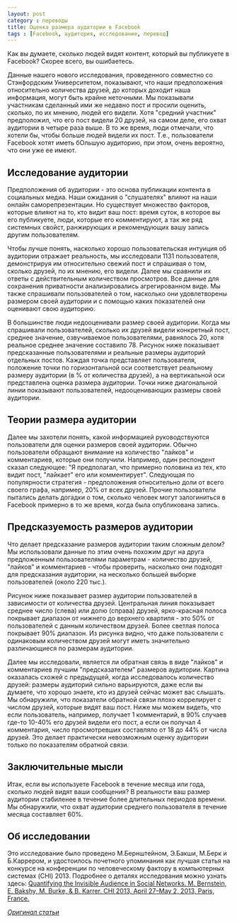 ```yaml
---
layout: post
category : переводы
title: Оценка размера аудитории в Facebook
tags : [Facebook, аудитория, исследование, перевод]
---
```


Как вы думаете, сколько людей видят контент, который вы публикуете в Facebook? Скорее всего, вы ошибаетесь.

Данные нашего нового исследования, проведенного совместно со Стэнфордским Университетом, показывают, что наши 
предположения относительно количества друзей, до которых доходит наша информация, могут быть крайне неточными. 
Мы показывали участникам сделанный ими же недавно пост и просили оценить, сколько, по их мнению, людей его видели. 
Хотя "средний участник" предположил, что его пост видели 20 друзей, на самом деле, его охват аудитории в четыре 
раза выше. В то же время, люди отмечали, что хотели бы, чтобы больше людей видели их пост. Т.е., пользователи 
Facebook хотят иметь бОльшую аудиторию, при этом, очень вероятно, что они уже ее имеют.

<!--break-->
 
## Исследование аудитории

Предположения об аудитории - это основа публикации контента в социальных медиа. Наши ожидания о "слушателях" влияют 
на наши онлайн саморепрезентации. Но существует множество факторов, которые влияют на то, кто видит ваш пост: 
время суток, в которое вы его публикуете, люди, которые его комментируют, а так же ряд системных свойст, 
ранжирующих и рекомендующих вашу запись другим пользователям.

Чтобы лучше понять, насколько хорошо пользовательская интуиция об аудитории отражает реальность, мы исследовали 1131 
пользователя, демонстрируя им относительно свежий пост и спрашивая о том, сколько друзей, по их мнению, его видели. 
Далее мы сравнили их ответы с действительным количеством просмотров. Все данные для сохранения приватности 
анализировались агрегированном виде. Мы также спрашивали пользователей о том, насколько они удовлетворены размером 
своей аудитории и с помощью каких показателей они оценивают свою аудиторию.

В большинстве люди недооценивали размер своей аудитории. Когда мы спрашивали пользователей, сколько их друзей видели 
конкретный пост, среднее значение, озвучиваемое пользователями, равнялось 20, хотя реальное среднее значение 
составило 78. Рисунок ниже показывает предсказанные пользователями и реальные размеры аудиторий отдельных постов. 
Каждая точка представляет пользователя, положение точки по горизонтальной оси соответствует реальному размеру 
аудитории (в % от количества друзей), а на вертикальной оси представлена оценка размера аудитории. Точки ниже 
диагональной линии показывают пользователей, недооценивающих размеры своей аудитории.

## Теории размера аудитории

Далее мы захотели понять, какой информацией руководствуются пользователи для оценки размеров своей аудитории. 
Обычно пользователи обращают внимание на количество "лайков" и комментариев, которые они получили. Например, 
один респондент сказал следующее: "Я предполагал, что примерно половина из тех, кто видит пост, "лайкает" 
его или комментирует". Следующая по популярности стратегия - предположения относительно доли от всего своего 
графа, например, 20% от всех друзей. Прочие пользователи пытались делать догадки о том, сколько человек могут 
залогиниться в Facebook примерно в то же время, когда была опубликована запись.
 
## Предсказуемость размеров аудитории

Что делает предсказание размеров аудитории таким сложным делом? Мы использовали данные по этим очень похожим 
друг на друга предложенным пользователями параметрам - количество друзей, "лайков" и комментариев - чтобы проверить, 
насколько они подходят для предсказания аудитории, на несколько большей выборке пользователей (около 220 тыс.).

Рисунок ниже показывает размер аудитории пользователей в зависимости от количества друзей. Центральная линия 
показывает среднее число (слева) или долю (справа) друзей, ярко-красная полоса покрывает диапазон от нижнего 
до верхнего квартиля - это 50% от пользователей с данным количеством друзей. Более светлая полоса покрывает 90% 
диапазон. Из рисунка видно, что даже пользователи с одинаковым количеством друзей могут иметь значительно 
различающиеся по размерам аудитории.

Далее мы исследовали, является ли обратная связь в виде "лайков" и комментариев лучшим "предсказателем" размеров 
аудитории. Картина оказалась схожей с предыдущей, когда исследовалось количество друзей: размеры аудиторий сильно 
варьируются, даже если вы думаете, что хорошо знаете, кто из друзей сейчас может вас слышать. Мы обнаружили, что 
показатели обратной связи плохо коррелирует с числом друзей, которые видят ваш пост. Ниже мы можем видеть, что 
если пользователь, например, получает 1 комментарий, в 90% случаев где-то 10-40% его друзей видели его пост, 
а если он получал 4 комментария, число просмотревших составляло от 18 до 44% от числа друзей. Это делает 
практически невозможным оценку аудитории только по показателям обратной связи.

## Заключительные мысли

Итак, если вы используете Facebook в течение месяца или года, сколько людей видят ваши сообщения? 
В реальности ваш размер аудитории стабиленее в течение более длительных периодов времени. 
Мы обнаружили, что охват аудитории среднего пользователя в течение месяца составляет 60%.
 
## Об исследовании

Это исследование было проведено М.Бернштейном, Э.Бакши, М.Берк и Б.Каррером, и удостоилось почетного упоминания 
как лучшая статья на конкурсе на конференции по человеческому фактору в компьютерных системах (CHI) 2013. 
Подробнее о деталях исследования можно узнать здесь:
[Quantifying the Invisible Audience in Social Networks. M. Bernstein, E. Bakshy, M. Burke, & B. Karrer. CHI 2013, April 27–May 2, 2013, Paris, France.](http://hci.stanford.edu/publications/2013/invisibleaudience/invisibleaudience.pdf)

[_Оригинал статьи_](http://www.facebook.com/notes/facebook-data-science/estimating-audience-size-on-facebook/10151390940058859)
